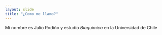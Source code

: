 ```yaml
---
layout: slide
title: "¿Como me llamo?"
---
```

Mi nombre es Julio Rodiño y estudio *Bioquímica* en la Universidad de Chile
